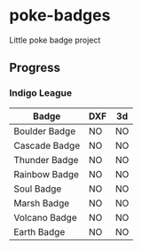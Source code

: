# poke-badges
Little poke badge project


## Progress 
### Indigo League

| Badge | DXF | 3d |
|---|---|---|
| Boulder Badge | NO | NO |
| Cascade Badge | NO | NO |
| Thunder Badge | NO | NO |
| Rainbow Badge | NO | NO |
| Soul Badge | NO | NO |
| Marsh Badge | NO | NO |
| Volcano Badge | NO | NO |
| Earth Badge | NO | NO |

